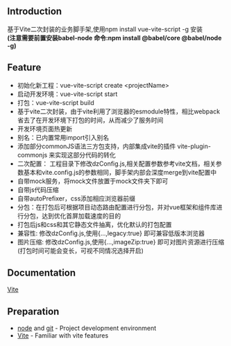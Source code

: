 ## Introduction

基于Vite二次封装的业务脚手架,使用npm install vue-vite-script -g 安装<br />
**(注意需要前置安装babel-node 命令:npm install @babel/core @babel/node -g)**

## Feature
- 初始化新工程：vue-vite-script create &lt;projectName>
- 启动开发环境：vue-vite-script start
- 打包：vue-vite-script build
- 基于vite二次封装，由于vite利用了浏览器的esmodule特性，相比webpack省去了在开发环境下打包的时间，从而减少了服务时间
- 开发环境页面热更新
- 别名：已内置常用import引入别名
- 添加部分commonJS语法三方包支持，内部集成vite的插件 vite-plugin-commonjs 来实现这部分代码的转化
- 二次配置： 工程目录下修改dzConfig.js,相关配置参数参考vite文档，相关参数基本和vite.config.js的参数相同，脚手架内部会深度merge到vite配置中
- 自带mock服务，将mock文件放置于mock文件夹下即可
- 自带js代码压缩
- 自带autoPrefixer，css添加相应浏览器前缀
- 分包：在打包后可根据项目动态路由配置进行分包，并对vue框架和组件库进行分包，达到优化首屏加载速度的目的
- 打包后js和css和其它静态文件抽离，优化默认的打包配置
- 兼容性: 修改dzConfig.js,使用{...,legacy:true} 即可兼容低版本浏览器
- 图片压缩: 修改dzConfig.js,使用{...,imageZip:true} 即可对图片资源进行压缩
  (打包时间可能会变长，可视不同情况选择开启)

## Documentation

[Vite](https://vitejs.dev/)

## Preparation

- [node](http://nodejs.org/) and [git](https://git-scm.com/) - Project development environment
- [Vite](https://vitejs.dev/) - Familiar with vite features